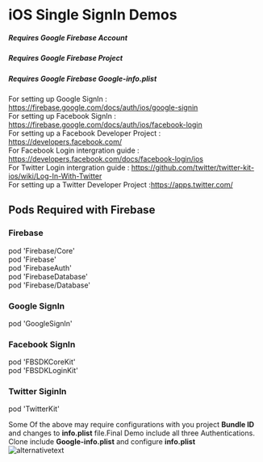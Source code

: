 # iOS Single SignIn Demos 

##### Requires Google Firebase Account
##### Requires Google Firebase Project
##### Requires Google Firebase Google-info.plist

For setting up Google SignIn : https://firebase.google.com/docs/auth/ios/google-signin <br />
For setting up Facebook SignIn : https://firebase.google.com/docs/auth/ios/facebook-login <br />
For setting up a Facebook Developer Project : https://developers.facebook.com/ <br />
For Facebook Login intergration guide : https://developers.facebook.com/docs/facebook-login/ios <br />
For Twitter Login intergration guide : https://github.com/twitter/twitter-kit-ios/wiki/Log-In-With-Twitter  <br />
For setting up a Twitter Developer Project :https://apps.twitter.com/  <br />

## Pods Required with Firebase 

### Firebase

  pod 'Firebase/Core' <br />
  pod 'Firebase' <br />
  pod 'FirebaseAuth' <br />
  pod 'FirebaseDatabase' <br />
  pod 'Firebase/Database' <br />
  
### Google SignIn 

  pod 'GoogleSignIn' <br />

### Facebook SignIn

  pod 'FBSDKCoreKit'  <br />
  pod 'FBSDKLoginKit' <br />
  
### Twitter SiginIn

  pod 'TwitterKit' <br />
  
Some Of the above may require configurations with you project **Bundle ID** and changes to **info.plist** file.Final Demo include all three Authentications. Clone include **Google-info.plist** and configure **info.plist** <br />
![alternativetext](iOS-Single-SignIn/Final.png)

